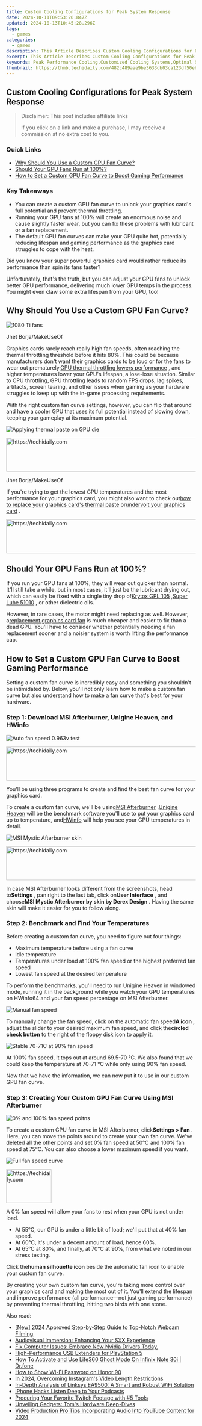 ```yaml
---
title: Custom Cooling Configurations for Peak System Response
date: 2024-10-11T09:53:20.847Z
updated: 2024-10-13T10:45:28.296Z
tags:
  - games
categories:
  - games
description: This Article Describes Custom Cooling Configurations for Peak System Response
excerpt: This Article Describes Custom Cooling Configurations for Peak System Response
keywords: Peak Performance Cooling,Customized Cooling Systems,Optimal System Temperature,Enhanced Tech Responsiveness,Tailored Cooling Solutions,Efficient Thermal Management,Heat Reduction Configuration
thumbnail: https://thmb.techidaily.com/482c489aae9be3633db03ca123df50eb46b4ca67b2d63a56b54a85ecacf2cf27.jpg
---
```


## Custom Cooling Configurations for Peak System Response

>  Disclaimer: This post includes affiliate links
>
>  If you click on a link and make a purchase, I may receive a commission at no extra cost to you.
>

### Quick Links

* [Why Should You Use a Custom GPU Fan Curve?](#why-should-you-use-a-custom-gpu-fan-curve)
* [Should Your GPU Fans Run at 100%?](#should-your-gpu-fans-run-at-100)
* [How to Set a Custom GPU Fan Curve to Boost Gaming Performance](#how-to-set-a-custom-gpu-fan-curve-to-boost-gaming-performance)

### Key Takeaways

* You can create a custom GPU fan curve to unlock your graphics card's full potential and prevent thermal throttling.
* Running your GPU fans at 100% will create an enormous noise and cause slightly faster wear, but you can fix these problems with lubricant or a fan replacement.
* The default GPU fan curves can make your GPU quite hot, potentially reducing lifespan and gaming performance as the graphics card struggles to cope with the heat.

 Did you know your super powerful graphics card would rather reduce its performance than spin its fans faster?

 Unfortunately, that's the truth, but you can adjust your GPU fans to unlock better GPU performance, delivering much lower GPU temps in the process. You might even claw some extra lifespan from your GPU, too!

## Why Should You Use a Custom GPU Fan Curve?

![1080 Ti fans](https://thmb.techidaily.com/7886b93aef2a0639ec1e094763681d9231c505608c149e23de7fcb6df36e4813.JPG)

Jhet Borja/MakeUseOf

 Graphics cards rarely reach really high fan speeds, often reaching the thermal throttling threshold before it hits 80%. This could be because manufacturers don't want their graphics cards to be loud or for the fans to wear out prematurely.[GPU thermal throttling lowers performance](https://www.makeuseof.com/what-is-gpu-thermal-throttling-in-gaming/) , and higher temperatures lower your GPU's lifespan, a lose-lose situation. Similar to CPU throttling, GPU throttling leads to random FPS drops, lag spikes, artifacts, screen tearing, and other issues when gaming as your hardware struggles to keep up with the in-game processing requirements.

 With the right custom fan curve settings, however, you can flip that around and have a cooler GPU that uses its full potential instead of slowing down, keeping your gameplay at its maximum potential.

![Applying thermal paste on GPU die](https://static1.makeuseofimages.com/wordpress/wp-content/uploads/wm/2023/11/applying-thermal-paste-on-gpu-die.JPG)

<!-- affiliate ads begin -->
<a href="https://appsumo.8odi.net/c/5597632/2151859/7443" target="_top" id="2151859">
  <img src="//a.impactradius-go.com/display-ad/7443-2151859" border="0" alt="https://techidaily.com" width="728" height="90"/>
</a>
<img height="0" width="0" src="https://appsumo.8odi.net/i/5597632/2151859/7443" style="position:absolute;visibility:hidden;" border="0" />
<!-- affiliate ads end -->

Jhet Borja/MakeUseOf

 If you're trying to get the lowest GPU temperatures and the most performance for your graphics card, you might also want to check out[how to replace your graphics card's thermal paste](https://www.makeuseof.com/how-reapply-thermal-paste-graphics-card/) or[undervolt your graphics card](https://www.makeuseof.com/how-to-undervolt-graphics-card/) .

<!-- affiliate ads begin -->
<a href="https://appsumo.8odi.net/c/5597632/2130887/7443" target="_top" id="2130887">
  <img src="//a.impactradius-go.com/display-ad/7443-2130887" border="0" alt="https://techidaily.com" width="728" height="90"/>
</a>
<img height="0" width="0" src="https://appsumo.8odi.net/i/5597632/2130887/7443" style="position:absolute;visibility:hidden;" border="0" />
<!-- affiliate ads end -->

## Should Your GPU Fans Run at 100%?

 If you run your GPU fans at 100%, they will wear out quicker than normal. It'll still take a while, but in most cases, it'll just be the lubricant drying out, which can easily be fixed with a single tiny drop of[Krytox GPL 105](https://www.amazon.com/Mechanical-Keyboard-Switches-Stabilizer-Lubricant/dp/B09YV7TMKV?tag=makeusw-20&ascsubtag=UUmuoUeUpU2031241&asc%5Frefurl=https%3A%2F%2Fwww.makeuseof.com%2Flower-gpu-temperature-custom-fan-curve%2F&asc%5Fcampaign=Evergreen) ,[Super Lube 51010](https://www.amazon.com/Super-Lube-51010-Oil/dp/B000BXOGHY?tag=makeusw-20&ascsubtag=UUmuoUeUpU2031241&asc%5Frefurl=https%3A%2F%2Fwww.makeuseof.com%2Flower-gpu-temperature-custom-fan-curve%2F&asc%5Fcampaign=Evergreen) , or other dielectric oils.

 However, in rare cases, the motor might need replacing as well. However, a[replacement graphics card fan](https://www.amazon.com/s?k=Graphics+card+fan&tag=makeusw-20&ascsubtag=UUmuoUeUpU2031241&asc%5Frefurl=https%3A%2F%2Fwww.makeuseof.com%2Flower-gpu-temperature-custom-fan-curve%2F&asc%5Fcampaign=Evergreen) is much cheaper and easier to fix than a dead GPU. You'll have to consider whether potentially needing a fan replacement sooner and a noisier system is worth lifting the performance cap.

## How to Set a Custom GPU Fan Curve to Boost Gaming Performance

 Setting a custom fan curve is incredibly easy and something you shouldn't be intimidated by. Below, you'll not only learn how to make a custom fan curve but also understand how to make a fan curve that's best for your hardware.

### Step 1: Download MSI Afterburner, Unigine Heaven, and HWinfo

![Auto fan speed 0.963v test](https://static1.makeuseofimages.com/wordpress/wp-content/uploads/wm/2023/11/auto-fan-speed-0-963v-test.jpg)

<!-- affiliate ads begin -->
<a href="https://appsumo.8odi.net/c/5597632/2151873/7443" target="_top" id="2151873">
  <img src="//a.impactradius-go.com/display-ad/7443-2151873" border="0" alt="https://techidaily.com" width="728" height="90"/>
</a>
<img height="0" width="0" src="https://appsumo.8odi.net/i/5597632/2151873/7443" style="position:absolute;visibility:hidden;" border="0" />
<!-- affiliate ads end -->

 You'll be using three programs to create and find the best fan curve for your graphics card.

 To create a custom fan curve, we'll be using[MSI Afterburner](https://www.msi.com/Landing/afterburner/graphics-cards) .[Unigine Heaven](https://benchmark.unigine.com/heaven) will be the benchmark software you'll use to put your graphics card up to temperature, and[HWinfo](https://www.hwinfo.com/download/) will help you see your GPU temperatures in detail.

![MSI Mystic Afterburner skin](https://static1.makeuseofimages.com/wordpress/wp-content/uploads/wm/2023/11/msi-mystic-afterburner-skin.jpg)

<!-- affiliate ads begin -->
<a href="https://ephamedtechinc.pxf.io/c/5597632/2137215/26400" target="_top" id="2137215">
  <img src="//a.impactradius-go.com/display-ad/26400-2137215" border="0" alt="https://techidaily.com" width="728" height="90"/>
</a>
<img height="0" width="0" src="https://ephamedtechinc.pxf.io/i/5597632/2137215/26400" style="position:absolute;visibility:hidden;" border="0" />
<!-- affiliate ads end -->

 In case MSI Afterburner looks different from the screenshots, head to**Settings** , pan right to the last tab, click on**User Interface** , and choose**MSI Mystic Afterburner by skin by Derex Design** . Having the same skin will make it easier for you to follow along.

### Step 2: Benchmark and Find Your Temperatures

 Before creating a custom fan curve, you need to figure out four things:

* Maximum temperature before using a fan curve
* Idle temperature
* Temperatures under load at 100% fan speed or the highest preferred fan speed
* Lowest fan speed at the desired temperature

 To perform the benchmarks, you'll need to run Unigine Heaven in windowed mode, running it in the background while you watch your GPU temperatures on HWinfo64 and your fan speed percentage on MSI Afterburner.

![Manual fan speed](https://static1.makeuseofimages.com/wordpress/wp-content/uploads/2023/11/manual-fan-speed.jpg)

 To manually change the fan speed, click on the automatic fan speed**A icon** , adjust the slider to your desired maximum fan speed, and click the**circled check button** to the right of the floppy disk icon to apply it.

![Stable 70-71C at 90% fan speed](https://static1.makeuseofimages.com/wordpress/wp-content/uploads/wm/2023/11/stable-70-71c-at-90-fan-speed.jpg)

 At 100% fan speed, it tops out at around 69.5-70 °C. We also found that we could keep the temperature at 70-71 °C while only using 90% fan speed.

 Now that we have the information, we can now put it to use in our custom GPU fan curve.

### Step 3: Creating Your Custom GPU Fan Curve Using MSI Afterburner

![0% and 100% fan speed poitns](https://static1.makeuseofimages.com/wordpress/wp-content/uploads/wm/2023/11/0-and-100-fan-speed-poitns.jpg)

 To create a custom GPU fan curve in MSI Afterburner, click**Settings** **\> Fan** . Here, you can move the points around to create your own fan curve. We've deleted all the other points and set 0% fan speed at 50°C and 100% fan speed at 75°C. You can also choose a lower maximum speed if you want.

![Full fan speed curve](https://static1.makeuseofimages.com/wordpress/wp-content/uploads/wm/2023/11/full-fan-speed-curve.jpg)

<!-- affiliate ads begin -->
<a href="https://aligracehair.sjv.io/c/5597632/2135364/19272" target="_top" id="2135364">
  <img src="//a.impactradius-go.com/display-ad/19272-2135364" border="0" alt="https://techidaily.com" width="120" height="90"/>
</a>
<img height="0" width="0" src="https://aligracehair.sjv.io/i/5597632/2135364/19272" style="position:absolute;visibility:hidden;" border="0" />
<!-- affiliate ads end -->

 A 0% fan speed will allow your fans to rest when your GPU is not under load.

* At 55°C, our GPU is under a little bit of load; we'll put that at 40% fan speed.
* At 60°C, it's under a decent amount of load, hence 60%.
* At 65°C at 80%, and finally, at 70°C at 90%, from what we noted in our stress testing.

 Click the**human silhouette icon** beside the automatic fan icon to enable your custom fan curve.

 By creating your own custom fan curve, you're taking more control over your graphics card and making the most out of it. You'll extend the lifespan and improve performance (all performance—not just gaming performance) by preventing thermal throttling, hitting two birds with one stone.

<ins class="adsbygoogle"
     style="display:block"
     data-ad-format="autorelaxed"
     data-ad-client="ca-pub-7571918770474297"
     data-ad-slot="1223367746"></ins>

<ins class="adsbygoogle"
     style="display:block"
     data-ad-client="ca-pub-7571918770474297"
     data-ad-slot="8358498916"
     data-ad-format="auto"
     data-full-width-responsive="true"></ins>

<span class="atpl-alsoreadstyle">Also read:</span>
<div><ul>
<li><a href="https://video-screen-grab.techidaily.com/new-2024-approved-step-by-step-guide-to-top-notch-webcam-filming/"><u>[New] 2024 Approved Step-by-Step Guide to Top-Notch Webcam Filming</u></a></li>
<li><a href="https://games-able.techidaily.com/audiovisual-immersion-enhancing-your-sxx-experience/"><u>Audiovisual Immersion: Enhancing Your SXX Experience</u></a></li>
<li><a href="https://games-able.techidaily.com/fix-computer-issues-embrace-new-nvidia-drivers-today/"><u>Fix Computer Issues: Embrace New Nvidia Drivers Today.</u></a></li>
<li><a href="https://games-able.techidaily.com/high-performance-usb-extenders-for-playstation-5/"><u>High-Performance USB Extenders for PlayStation 5</u></a></li>
<li><a href="https://review-topics.techidaily.com/how-to-activate-and-use-life360-ghost-mode-on-infinix-note-30i-drfone-by-drfone-virtual-android/"><u>How To Activate and Use Life360 Ghost Mode On Infinix Note 30i | Dr.fone</u></a></li>
<li><a href="https://unlock-android.techidaily.com/how-to-show-wi-fi-password-on-honor-90-by-drfone-android/"><u>How to Show Wi-Fi Password on Honor 90</u></a></li>
<li><a href="https://instagram-videos.techidaily.com/in-2024-overcoming-instagrams-video-length-restrictions/"><u>In 2024, Overcoming Instagram's Video Length Restrictions</u></a></li>
<li><a href="https://buynow-info.techidaily.com/in-depth-analysis-of-linksys-ea9500-a-smart-and-robust-wifi-solution/"><u>In-Depth Analysis of Linksys EA9500: A Smart and Robust WiFi Solution</u></a></li>
<li><a href="https://extra-hints.techidaily.com/iphone-hacks-listen-deep-to-your-podcasts/"><u>IPhone Hacks Listen Deep to Your Podcasts</u></a></li>
<li><a href="https://games-able.techidaily.com/procuring-your-favorite-twitch-footage-with-5-tools/"><u>Procuring Your Favorite Twitch Footage with #5 Tools</u></a></li>
<li><a href="https://hardware-help.techidaily.com/unveiling-gadgets-toms-hardware-deep-dives/"><u>Unveiling Gadgets: Tom's Hardware Deep-Dives</u></a></li>
<li><a href="https://facebook-video-footage.techidaily.com/video-production-pro-tips-incorporating-audio-into-youtube-content-for-2024/"><u>Video Production Pro Tips Incorporating Audio Into YouTube Content for 2024</u></a></li>
</ul></div>

